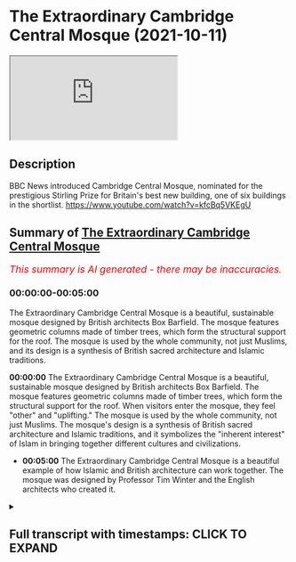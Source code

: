# The Extraordinary Cambridge Central Mosque (2021-10-11)

<iframe loading='lazy' allow='autoplay' src='https://www.youtube.com/embed/CyOcGExNclY'></iframe>

## Description

BBC News introduced Cambridge Central Mosque, nominated for the prestigious Stirling Prize for Britain's best new building, one of six buildings in the shortlist.
<https://www.youtube.com/watch?v=kfcBq5VKEgU>

## Summary of [The Extraordinary Cambridge Central Mosque](https://www.youtube.com/watch?v=CyOcGExNclY)

*<span style="color:red; font-size:125%">This summary is AI generated - there may be inaccuracies</span>. [](/)*

### <a onclick="modifyYTiframeseektime('0')">00:00:00-00:05:00</a>

The Extraordinary Cambridge Central Mosque is a beautiful, sustainable mosque designed by British architects Box Barfield. The mosque features geometric columns made of timber trees, which form the structural support for the roof. The mosque is used by the whole community, not just Muslims, and its design is a synthesis of British sacred architecture and Islamic traditions.

**<a onclick="modifyYTiframeseektime('0')">00:00:00</a>** The Extraordinary Cambridge Central Mosque is a beautiful, sustainable mosque designed by British architects Box Barfield. The mosque features geometric columns made of timber trees, which form the structural support for the roof. When visitors enter the mosque, they feel "other" and "uplifting." The mosque is used by the whole community, not just Muslims. The mosque's design is a synthesis of British sacred architecture and Islamic traditions, and it symbolizes the "inherent interest" of Islam in bringing together different cultures and civilizations.

* **<a onclick="modifyYTiframeseektime('300')">00:05:00</a>** The Extraordinary Cambridge Central Mosque is a beautiful example of how Islamic and British architecture can work together. The mosque was designed by Professor Tim Winter and the English architects who created it.

<details><summary><h2>Full transcript with timestamps: CLICK TO EXPAND</h2></summary>

<a onclick="modifyYTiframeseektime('0')">0:00:00</a> according to the bbc one of britain's  
<a onclick="modifyYTiframeseektime('3')">0:00:03</a> best new buildings is a mosque  
<a onclick="modifyYTiframeseektime('7')">0:00:07</a> the extraordinary cambridge central  
<a onclick="modifyYTiframeseektime('10')">0:00:10</a> mosque has geometric columns these are  
<a onclick="modifyYTiframeseektime('13')">0:00:13</a> made of timber timber trees which form  
<a onclick="modifyYTiframeseektime('15')">0:00:15</a> the structural support for the roof so  
<a onclick="modifyYTiframeseektime('18')">0:00:18</a> i'm just going to share with you uh just  
<a onclick="modifyYTiframeseektime('20')">0:00:20</a> a couple of minutes of this bbc article  
<a onclick="modifyYTiframeseektime('24')">0:00:24</a> a bbc news item  
<a onclick="modifyYTiframeseektime('32')">0:00:32</a> the rebus sterling prize for britain's  
<a onclick="modifyYTiframeseektime('33')">0:00:33</a> best new building will be announced next  
<a onclick="modifyYTiframeseektime('35')">0:00:35</a> week the shortlist includes a footbridge  
<a onclick="modifyYTiframeseektime('37')">0:00:37</a> in the south west of england a boat  
<a onclick="modifyYTiframeseektime('39')">0:00:39</a> museum in the lake district and a  
<a onclick="modifyYTiframeseektime('40')">0:00:40</a> university building in southwest london  
<a onclick="modifyYTiframeseektime('42')">0:00:42</a> over the coming few days we're going to  
<a onclick="modifyYTiframeseektime('43')">0:00:43</a> look at each of the six buildings on the  
<a onclick="modifyYTiframeseektime('45')">0:00:45</a> shortlist today it's the cambridge  
<a onclick="modifyYTiframeseektime('48')">0:00:48</a> central mosque which features geometric  
<a onclick="modifyYTiframeseektime('50')">0:00:50</a> columns  
<a onclick="modifyYTiframeseektime('51')">0:00:51</a> timber trees which form the structural  
<a onclick="modifyYTiframeseektime('54')">0:00:54</a> support for the roof  
<a onclick="modifyYTiframeseektime('59')">0:00:59</a> when you enter this space it feels very  
<a onclick="modifyYTiframeseektime('61')">0:01:01</a> other and hopefully uplifting i don't  
<a onclick="modifyYTiframeseektime('64')">0:01:04</a> think as architects we can hope for  
<a onclick="modifyYTiframeseektime('65')">0:01:05</a> anything more than that really  
<a onclick="modifyYTiframeseektime('68')">0:01:08</a> my name is julia barfield i'm one of the  
<a onclick="modifyYTiframeseektime('70')">0:01:10</a> co-founders of box barfield architects  
<a onclick="modifyYTiframeseektime('72')">0:01:12</a> and we are the architects of the  
<a onclick="modifyYTiframeseektime('75')">0:01:15</a> cambridge central mosque  
<a onclick="modifyYTiframeseektime('78')">0:01:18</a> we hadn't designed a mosque before so of  
<a onclick="modifyYTiframeseektime('80')">0:01:20</a> course we did a lot of research to find  
<a onclick="modifyYTiframeseektime('82')">0:01:22</a> out about mosque design throughout the  
<a onclick="modifyYTiframeseektime('84')">0:01:24</a> world and what we discovered was that  
<a onclick="modifyYTiframeseektime('87')">0:01:27</a> historically and globally mosques  
<a onclick="modifyYTiframeseektime('89')">0:01:29</a> generally took on the character of the  
<a onclick="modifyYTiframeseektime('92')">0:01:32</a> place that they were in and the time  
<a onclick="modifyYTiframeseektime('93')">0:01:33</a> they were in so what should a british  
<a onclick="modifyYTiframeseektime('95')">0:01:35</a> mosque of the 20th century be like  
<a onclick="modifyYTiframeseektime('99')">0:01:39</a> david my partner was the one who came up  
<a onclick="modifyYTiframeseektime('101')">0:01:41</a> with this idea of the glade  
<a onclick="modifyYTiframeseektime('104')">0:01:44</a> of trees and the garden of paradise  
<a onclick="modifyYTiframeseektime('108')">0:01:48</a> trees in this glade of trees became  
<a onclick="modifyYTiframeseektime('110')">0:01:50</a> these structural trees this is an  
<a onclick="modifyYTiframeseektime('112')">0:01:52</a> entirely timber structural building  
<a onclick="modifyYTiframeseektime('114')">0:01:54</a> timber is beautiful it's very  
<a onclick="modifyYTiframeseektime('116')">0:01:56</a> sustainable but also it's got that  
<a onclick="modifyYTiframeseektime('118')">0:01:58</a> connection with nature which is in islam  
<a onclick="modifyYTiframeseektime('121')">0:02:01</a> very important that's also one of the  
<a onclick="modifyYTiframeseektime('123')">0:02:03</a> kind of features of this  
<a onclick="modifyYTiframeseektime('125')">0:02:05</a> phase is that you naturally somehow look  
<a onclick="modifyYTiframeseektime('127')">0:02:07</a> up  
<a onclick="modifyYTiframeseektime('128')">0:02:08</a> which seems appropriate for a sacred  
<a onclick="modifyYTiframeseektime('131')">0:02:11</a> space  
<a onclick="modifyYTiframeseektime('132')">0:02:12</a> it's a space that's used by the whole  
<a onclick="modifyYTiframeseektime('134')">0:02:14</a> community not just the muslim community  
<a onclick="modifyYTiframeseektime('137')">0:02:17</a> the idea is that the mosque is not just  
<a onclick="modifyYTiframeseektime('139')">0:02:19</a> a place for worship it's so lovely to  
<a onclick="modifyYTiframeseektime('141')">0:02:21</a> see there's that sense of pride and  
<a onclick="modifyYTiframeseektime('143')">0:02:23</a> ownership from not just muslims in  
<a onclick="modifyYTiframeseektime('145')">0:02:25</a> cambridge but also the wider community  
<a onclick="modifyYTiframeseektime('147')">0:02:27</a> too  
<a onclick="modifyYTiframeseektime('149')">0:02:29</a> you're sort of met with this immediate  
<a onclick="modifyYTiframeseektime('150')">0:02:30</a> calm and sense of peace and it's  
<a onclick="modifyYTiframeseektime('152')">0:02:32</a> something that visitors get to  
<a onclick="modifyYTiframeseektime('153')">0:02:33</a> experience multitasking they visit but  
<a onclick="modifyYTiframeseektime('155')">0:02:35</a> something i get to experience every day  
<a onclick="modifyYTiframeseektime('156')">0:02:36</a> so it's just phenomenal we've kept the  
<a onclick="modifyYTiframeseektime('159')">0:02:39</a> energy usage down as much as possible as  
<a onclick="modifyYTiframeseektime('161')">0:02:41</a> well as trying to address embodied  
<a onclick="modifyYTiframeseektime('163')">0:02:43</a> carbon  
<a onclick="modifyYTiframeseektime('164')">0:02:44</a> in the choice of materials all the  
<a onclick="modifyYTiframeseektime('167')">0:02:47</a> rainwater is captured  
<a onclick="modifyYTiframeseektime('169')">0:02:49</a> it's used to flush the toilets and also  
<a onclick="modifyYTiframeseektime('171')">0:02:51</a> to help water the garden  
<a onclick="modifyYTiframeseektime('173')">0:02:53</a> in a sense we were trying to  
<a onclick="modifyYTiframeseektime('175')">0:02:55</a> kind of combine the english sacred  
<a onclick="modifyYTiframeseektime('178')">0:02:58</a> architecture with islamic traditions  
<a onclick="modifyYTiframeseektime('181')">0:03:01</a> we wanted to construct something that  
<a onclick="modifyYTiframeseektime('184')">0:03:04</a> was a symbol of hope that this  
<a onclick="modifyYTiframeseektime('186')">0:03:06</a> difference is not just about problems of  
<a onclick="modifyYTiframeseektime('189')">0:03:09</a> integration but it's about the inherent  
<a onclick="modifyYTiframeseektime('191')">0:03:11</a> interests of bringing together different  
<a onclick="modifyYTiframeseektime('193')">0:03:13</a> narratives different civilizations  
<a onclick="modifyYTiframeseektime('194')">0:03:14</a> different ethnicities languages cultural  
<a onclick="modifyYTiframeseektime('197')">0:03:17</a> communities it's a kind of celebration  
<a onclick="modifyYTiframeseektime('200')">0:03:20</a> of the very central contribution that  
<a onclick="modifyYTiframeseektime('202')">0:03:22</a> islam brings to the  
<a onclick="modifyYTiframeseektime('204')">0:03:24</a> rainbow diversity that is what makes  
<a onclick="modifyYTiframeseektime('207')">0:03:27</a> modern britain so fascinating  
<a onclick="modifyYTiframeseektime('208')">0:03:28</a> muslim islamic culture has been part of  
<a onclick="modifyYTiframeseektime('211')">0:03:31</a> british culture for so long and i hope  
<a onclick="modifyYTiframeseektime('212')">0:03:32</a> this building reaffirms that it brings  
<a onclick="modifyYTiframeseektime('215')">0:03:35</a> the two together  
<a onclick="modifyYTiframeseektime('216')">0:03:36</a> [Music]  
<a onclick="modifyYTiframeseektime('219')">0:03:39</a> and one of the interesting features of  
<a onclick="modifyYTiframeseektime('221')">0:03:41</a> this uh building is the fact that the  
<a onclick="modifyYTiframeseektime('224')">0:03:44</a> architects were english architects  
<a onclick="modifyYTiframeseektime('226')">0:03:46</a> they've never built a mosque before  
<a onclick="modifyYTiframeseektime('229')">0:03:49</a> and they decided to combine the english  
<a onclick="modifyYTiframeseektime('232')">0:03:52</a> style of sacred architecture with  
<a onclick="modifyYTiframeseektime('235')">0:03:55</a> islamic traditions to produce this  
<a onclick="modifyYTiframeseektime('237')">0:03:57</a> amazing  
<a onclick="modifyYTiframeseektime('238')">0:03:58</a> synthesis and in their research for this  
<a onclick="modifyYTiframeseektime('242')">0:04:02</a> mosque they were commissioned to to  
<a onclick="modifyYTiframeseektime('244')">0:04:04</a> build they discovered an interesting  
<a onclick="modifyYTiframeseektime('246')">0:04:06</a> fact which is worth emphasizing and they  
<a onclick="modifyYTiframeseektime('249')">0:04:09</a> say quote historically and globally  
<a onclick="modifyYTiframeseektime('252')">0:04:12</a> mosques took on the character of the  
<a onclick="modifyYTiframeseektime('254')">0:04:14</a> place and time they were in  
<a onclick="modifyYTiframeseektime('258')">0:04:18</a> so moss weren't sticking out like a sore  
<a onclick="modifyYTiframeseektime('260')">0:04:20</a> thumb they blended in with their  
<a onclick="modifyYTiframeseektime('262')">0:04:22</a> environment taking on the character of  
<a onclick="modifyYTiframeseektime('265')">0:04:25</a> the buildings around them and the  
<a onclick="modifyYTiframeseektime('266')">0:04:26</a> culture what a beautiful idea  
<a onclick="modifyYTiframeseektime('269')">0:04:29</a> so one of the questions is what should a  
<a onclick="modifyYTiframeseektime('271')">0:04:31</a> 21st century british mosque look like  
<a onclick="modifyYTiframeseektime('275')">0:04:35</a> and i think this if there's going to be  
<a onclick="modifyYTiframeseektime('277')">0:04:37</a> an answer this is going to be it it's  
<a onclick="modifyYTiframeseektime('279')">0:04:39</a> such an extraordinary building  
<a onclick="modifyYTiframeseektime('281')">0:04:41</a> and the one of the key concepts the  
<a onclick="modifyYTiframeseektime('283')">0:04:43</a> architects mentioned you can see this in  
<a onclick="modifyYTiframeseektime('285')">0:04:45</a> the video is this idea of a glade of  
<a onclick="modifyYTiframeseektime('288')">0:04:48</a> trees  
<a onclick="modifyYTiframeseektime('289')">0:04:49</a> and the garden of paradise and of course  
<a onclick="modifyYTiframeseektime('292')">0:04:52</a> paradise  
<a onclick="modifyYTiframeseektime('293')">0:04:53</a> is a key  
<a onclick="modifyYTiframeseektime('295')">0:04:55</a> concept found in the quran and it is  
<a onclick="modifyYTiframeseektime('298')">0:04:58</a> like a garden in many ways and it exudes  
<a onclick="modifyYTiframeseektime('301')">0:05:01</a> calm and peace both in paradise and in  
<a onclick="modifyYTiframeseektime('304')">0:05:04</a> this mosque as the people who go there  
<a onclick="modifyYTiframeseektime('307')">0:05:07</a> will tell you  
<a onclick="modifyYTiframeseektime('309')">0:05:09</a> and um if there is a future where  
<a onclick="modifyYTiframeseektime('311')">0:05:11</a> the best of british english architecture  
<a onclick="modifyYTiframeseektime('314')">0:05:14</a> and the best of islamic architecture can  
<a onclick="modifyYTiframeseektime('317')">0:05:17</a> come together in this beautiful  
<a onclick="modifyYTiframeseektime('319')">0:05:19</a> synthesis this has got to be it so  
<a onclick="modifyYTiframeseektime('322')">0:05:22</a> all credit all kudos to the english  
<a onclick="modifyYTiframeseektime('324')">0:05:24</a> architects  
<a onclick="modifyYTiframeseektime('325')">0:05:25</a> and to professor  
<a onclick="modifyYTiframeseektime('327')">0:05:27</a> tim winter who is the genius behind this  
<a onclick="modifyYTiframeseektime('330')">0:05:30</a> project at the university of cambridge  

</details>
